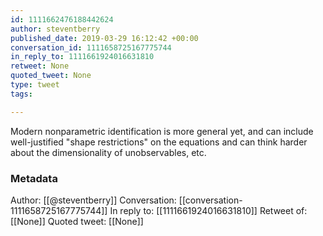 ```yaml
---
id: 1111662476188442624
author: steventberry
published_date: 2019-03-29 16:12:42 +00:00
conversation_id: 1111658725167775744
in_reply_to: 1111661924016631810
retweet: None
quoted_tweet: None
type: tweet
tags:

---
```


Modern nonparametric identification is more general yet, and can include well-justified "shape restrictions" on the equations and can think harder about the dimensionality of unobservables, etc.

### Metadata

Author: [[@steventberry]]
Conversation: [[conversation-1111658725167775744]]
In reply to: [[1111661924016631810]]
Retweet of: [[None]]
Quoted tweet: [[None]]

